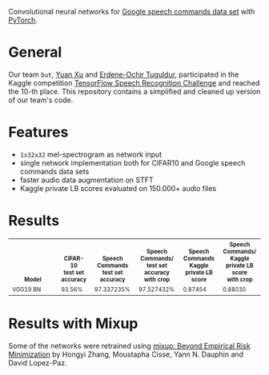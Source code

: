 Convolutional neural networks for [Google speech commands data set](https://research.googleblog.com/2017/08/launching-speech-commands-dataset.html)
with [PyTorch](http://pytorch.org/).

# General
Our team `but`, [Yuan Xu](https://github.com/xuyuan) and [Erdene-Ochir Tuguldur](https://github.com/tugstugi),
participated in the Kaggle competition [TensorFlow Speech Recognition Challenge](https://www.kaggle.com/c/tensorflow-speech-recognition-challenge)
and reached the 10-th place. This repository contains a simplified and cleaned up version of our team's code.

# Features
* `1x32x32` mel-spectrogram as network input
* single network implementation both for CIFAR10 and Google speech commands data sets
* faster audio data augmentation on STFT
* Kaggle private LB scores evaluated on 150.000+ audio files

# Results

<table><tbody>
<th valign="bottom"><sup><sub>&nbsp;&nbsp;&nbsp;&nbsp;&nbsp;&nbsp;&nbsp;&nbsp;Model&nbsp;&nbsp;&nbsp;&nbsp;&nbsp;&nbsp;&nbsp;&nbsp;</sub></sup></th>
<th valign="bottom"><sup><sub>CIFAR-10<br/>test set<br/>accuracy</sub></sup></th>
<th valign="bottom"><sup><sub>Speech Commands<br/>test set<br/>accuracy</sub></sup></th>
<th valign="bottom"><sup><sub>Speech Commands/<br/>test set<br/>accuracy<br/>with crop</sub></sup></th>
<th valign="bottom"><sup><sub>Speech Commands<br/>Kaggle<br/>private LB score</sub></sup></th>
<th valign="bottom"><sup><sub>Speech Commands/<br/>Kaggle<br/>private LB score<br/>with crop</sub></sup></th>
<tr>
<td align="left"><sup><sub>VGG19 BN</sub></sup></td>
<td align="left"><sup><sub>93.56%</sub></sup></td>
<td align="left"><sup><sub>97.337235%</sub></sup></td>
<td align="left"><sup><sub>97.527432%</sub></sup></td>
<td align="left"><sup><sub>0.87454</sub></sup></td>
<td align="left"><sup><sub>0.88030</sub></sup></td>
</tr>
</tbody></table>

# Results with Mixup

Some of the networks were retrained using [mixup: Beyond Empirical Risk Minimization](https://arxiv.org/abs/1710.09412) by Hongyi Zhang, Moustapha Cisse, Yann N. Dauphin and David Lopez-Paz.
